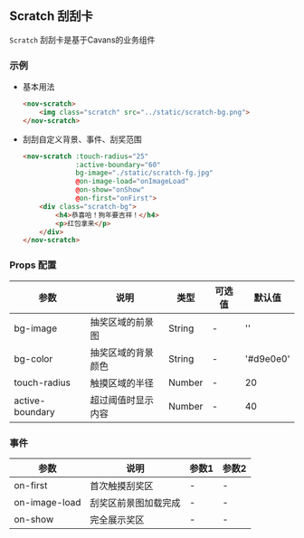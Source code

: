 ## Scratch 刮刮卡

`Scratch` 刮刮卡是基于Cavans的业务组件

### 示例

- 基本用法

    ```html
    <nov-scratch>
        <img class="scratch" src="../static/scratch-bg.png">
    </nov-scratch>
    ```

- 刮刮自定义背景、事件、刮奖范围

    ```html
    <nov-scratch :touch-radius="25"
                 :active-boundary="60"
                 bg-image="./static/scratch-fg.jpg"
                 @on-image-load="onImageLoad"
                 @on-show="onShow"
                 @on-first="onFirst">
        <div class="scratch-bg">
            <h4>恭喜哈！狗年要吉祥！</h4>
            <p>红包拿来</p>
        </div>
    </nov-scratch>
    ```

### Props 配置

| 参数 | 说明 | 类型 | 可选值 | 默认值 |
| - | - | - | - | - |
| bg-image | 抽奖区域的前景图 | String | - | '' |
| bg-color | 抽奖区域的背景颜色 | String | - | '#d9e0e0' |
| touch-radius | 触摸区域的半径 | Number | - | 20 |
| active-boundary | 超过阈值时显示内容 | Number | - | 40 |

### 事件

| 参数 | 说明 | 参数1 | 参数2 |
| - | - | - | - |
| on-first | 首次触摸刮奖区 | - | - |
| on-image-load | 刮奖区前景图加载完成 | - | - |
| on-show | 完全展示奖区 | - | - |
